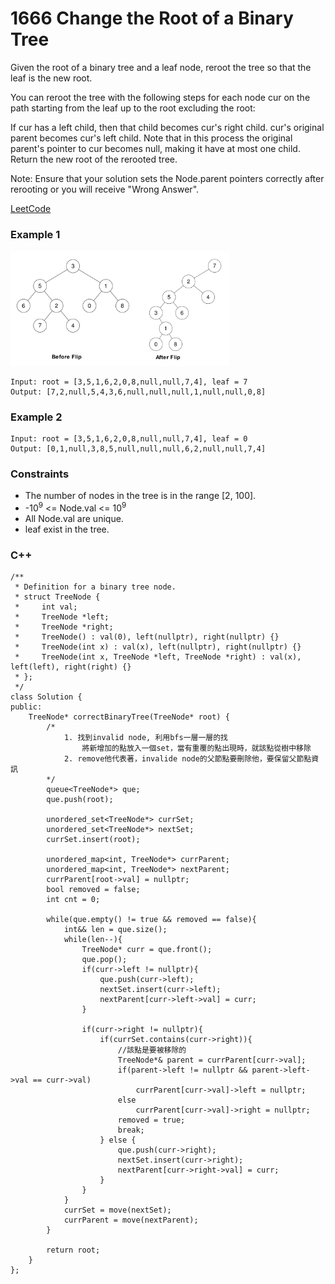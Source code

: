 # 1666 Change the Root of a Binary Tree

Given the root of a binary tree and a leaf node, reroot the tree so that the leaf is the new root.

You can reroot the tree with the following steps for each node cur on the path starting from the leaf up to the root​​​ excluding the root:

If cur has a left child, then that child becomes cur's right child.
cur's original parent becomes cur's left child. Note that in this process the original parent's pointer to cur becomes null, making it have at most one child.
Return the new root of the rerooted tree.

Note: Ensure that your solution sets the Node.parent pointers correctly after rerooting or you will receive "Wrong Answer".

[LeetCode](https://leetcode.cn/problems/change-the-root-of-a-binary-tree/)

### Example 1

<img src="img/1666.png" width = "350"/>

```
Input: root = [3,5,1,6,2,0,8,null,null,7,4], leaf = 7
Output: [7,2,null,5,4,3,6,null,null,null,1,null,null,0,8]
```

### Example 2

```
Input: root = [3,5,1,6,2,0,8,null,null,7,4], leaf = 0
Output: [0,1,null,3,8,5,null,null,null,6,2,null,null,7,4]
```

 

### Constraints


* The number of nodes in the tree is in the range [2, 100].
* -10<sup>9</sup> <= Node.val <= 10<sup>9</sup>
* All Node.val are unique.
* leaf exist in the tree.

### C++ 

```
/**
 * Definition for a binary tree node.
 * struct TreeNode {
 *     int val;
 *     TreeNode *left;
 *     TreeNode *right;
 *     TreeNode() : val(0), left(nullptr), right(nullptr) {}
 *     TreeNode(int x) : val(x), left(nullptr), right(nullptr) {}
 *     TreeNode(int x, TreeNode *left, TreeNode *right) : val(x), left(left), right(right) {}
 * };
 */
class Solution {
public:
    TreeNode* correctBinaryTree(TreeNode* root) {
        /*
            1. 找到invalid node, 利用bfs一層一層的找
                將新增加的點放入一個set，當有重覆的點出現時，就該點從樹中移除
            2. remove他代表著，invalide node的父節點要刪除他，要保留父節點資訊
        */
        queue<TreeNode*> que;
        que.push(root);

        unordered_set<TreeNode*> currSet;
        unordered_set<TreeNode*> nextSet;
        currSet.insert(root);

        unordered_map<int, TreeNode*> currParent;
        unordered_map<int, TreeNode*> nextParent;
        currParent[root->val] = nullptr;
        bool removed = false;
        int cnt = 0;

        while(que.empty() != true && removed == false){
            int&& len = que.size();            
            while(len--){
                TreeNode* curr = que.front();
                que.pop();
                if(curr->left != nullptr){
                    que.push(curr->left); 
                    nextSet.insert(curr->left);
                    nextParent[curr->left->val] = curr;
                } 

                if(curr->right != nullptr){
                    if(currSet.contains(curr->right)){
                        //該點是要被移除的
                        TreeNode*& parent = currParent[curr->val]; 
                        if(parent->left != nullptr && parent->left->val == curr->val)
                            currParent[curr->val]->left = nullptr;
                        else
                            currParent[curr->val]->right = nullptr;
                        removed = true;
                        break;
                    } else {
                        que.push(curr->right); 
                        nextSet.insert(curr->right);
                        nextParent[curr->right->val] = curr;
                    }
                }                 
            }
            currSet = move(nextSet);
            currParent = move(nextParent);           
        }        

        return root;
    }
};
```